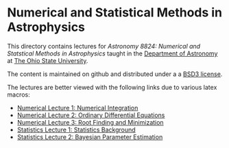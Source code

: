 # Numerical and Statistical Methods in Astrophysics

This directory contains lectures for _Astronomy 8824: Numerical and Statstical Methods in Astrophysics_ taught in the [Department of Astronomy](https://astronomy.osu.edu/) at [The Ohio State University](https:osu.edu).

The content is maintained on github and distributed under a a [BSD3 license](https://opensource.org/licenses/BSD-3-Clause). 

The lectures are better viewed with the following links due to various latex macros: 

* [Numerical Lecture 1: Numerical Integration](https://nbviewer.jupyter.org/github/paulmartini/NSMA/blob/main/Lectures/NumIntegration.ipynb)
* [Numerical Lecture 2: Ordinary Differential Equations](https://nbviewer.jupyter.org/github/paulmartini/NSMA/blob/main/Lectures/OrdDiffEqns.ipynb)
* [Numerical Lecture 3: Root Finding and Minimization](https://nbviewer.jupyter.org/github/paulmartini/NSMA/blob/main/Lectures/RootFindMin.ipynb)
* [Statistics Lecture 1: Statistics Background](https://nbviewer.jupyter.org/github/paulmartini/NSMA/blob/main/Lectures/StatsBackground.ipynb)
* [Statistics Lecture 2: Bayesian Parameter Estimation](https://nbviewer.jupyter.org/github/paulmartini/NSMA/blob/main/Lectures/BayesianParams.ipynb)
